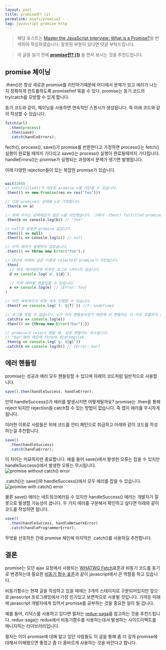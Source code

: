```yaml
---
layout: post
title: promise란? (2)
permalink: posts/promise2
tag: javascript promise http
---
```


> 해당 포스트는 [Master the JavaScript Interview: What is a Promise?](https://medium.com/javascript-scene/master-the-javascript-interview-what-is-a-promise-27fc71e77261)을 번역하여 작성하였습니다. 잘못된 부분이 있다면 댓글 부탁드립니다.

> 이 글을 읽기 전에 **[promise란? (1)](https://yngmanie.space/posts/promise1)** 을 먼저 보시는 것을 추천드립니다.

## promise 체이닝

.then()은 항상 새로운 promise를 리턴하기때문에 어디에서 문제가 있고 에러가 나는지 정확하게 컨트롤하도록 promisefmf 묶을 수 있다. promise는 동기 코드의 try/catch를 모방할 수 있게 합니다.

동기 코드와 같이, 체이닝을 사용하면 연속적인 스퀀시가 생성됩니다. 즉 아래 코드와 같이 작성할 수 있습니다.

```javascript
fetch(url)
  .then(process)
  .then(save)
  .catch(handleErrors);
```

fecth(), process(), save()가 promise를 반환한다고 가정하면 process()는 fetch() 실행이 완료될 때까지 기다리고 save()는 process() 실행이 완료될때까지 기다립니다. handleErrors()는 promise가 실행되는 과정에서 문제가 생기면 발행됩니다.

아래 다양한 rejection들이 있는 복잡한 promise가 있습니다.

```javascript

wait(200)
// onFulfilled()가 새로운 promise x를 리턴할 수 있습니다.
.then(() => new Promise(res => res("foo")))

// 다음 promise는 상태를 x로 가정합니다.
.then(a => a)

// 위에 우리는 감싸여있지 않은 x를 리턴했습니다. 그래서 .then() fulfilled promise 값을 리턴합니다.
.then(b => conosle.log(b)) // "foo"

// null은 유효한 promise 값입니다.
.then(() => null)
.then((c => conosle.log(c)) // null

// 아직 에러가 발생하지 않았습니다.
.then(() => throw new Error("foo");)

// 대신에 아래와 같은 이류로 rejecte된 promise가 리턴됩니다.
.then(
  // 위로 에러때문에 아무런 로그도 나타나지 않습니다.
  d => console.log(`d: ${d}`),

  // 이제 에러를 핸들링할 수 있습니다.
  e => console.log(e) // [Error: foo]
)

// 이전 예외처리가 되면 계속 진행할 수 있습니다.
.then(f => console.log(`f: ${f}`)) //f: undefined

// 로그를 찾을 수 없습니다. e가 이미 핸들링되었기 때문에 이 핸들러는 더 이상 호출되지 않습니다.
.catch(e => console.log(e))
.then(() => {throw new Error("bar");})

// promise가 reject 됐을 때, 성공 핸들러는 취소됩니다.
// "bar"예외 때문에 fhrmrk djqttmqslek.
.then(g => console.log(`g: ${g}`))
.catch(h => console.log(h)) // [Error: bar]

```

## 에러 핸들링

promise는 성공과 에러 모두 핸들링할 수 있으며 아래의 코드처럼 일반적으로 사용합니다.

```javascript
save().then(handleSuccess, handleError);
```

만약 handleSuccess()가 에러를 발생시키면 어떻게될까요? promise는 .then을 통해 reject 되지만 rejection을 catch할 수 있는 방법이 없습니다. 즉 앱이 에러를 무시하게 됩니다.

이러한 이류로 사람들은 위에 코드를 안티 패턴으로 취급하고 아래와 같이 코드를 작성하는걸 추천합니다.

```javascript
save()
  .then(handleSuccess)
  .catch(handleError);
```

이 차이는 미묘하지만 중요합니다. 예를 들어 save()에서 발생한 오류는 잡을 수 있지만 handleSuccess()에서 발생한 오류는 무시됩니다.
![promise without catch() error](https://cdn-images-1.medium.com/max/800/1*5Z_vNz6xHn9mjTgvrqa2Aw.png)

.catch()는 save()와 handleSuccess()에서 모두 에러를 잡을 수 있습니다.
![promise with catch() error](https://cdn-images-1.medium.com/max/800/1*vRaV9sYpYKdxBj3Ld7KM1Q.png)

물론 save() 에러는 네트워크에러일 수 있지만 handleSuccess() 에러는 개발자가 잘못으로 발생할 가능성이 큽니다. 두 가지 에러를 구분해서 확인하고 싶다면 아래와 같이 코드를 작성하면 됩니다.

```javascript
save()
  .then(handleSuccess, handleNetworkError)
  .catch(handleProgrammerError);
```

무엇을 선호하든 간에 promise 체인에 마지막은 .catch()를 사용하길 추천합니다.

## 결론

promise는 모던 ajax 요청에서 사용되는 [WHATWG Fetch](https://fetch.spec.whatwg.org/)표준과 비동기 코드를 동기로 변경하는데 필요한 [비동기 함수 표준](https://tc39.github.io/ecmascript-asyncawait/)과 같이 javascript에서 큰 역할을 하고 있습니다.

비동기함수는 현재 글을 작성하고 있을 때에는 3개의 스테이지로 구분되어있지만 앞으로 javascript 프로그래밍에서 가장 인기있고 보편적으로 사용될 것입니다. 가까운 미래에 javascript 개발자에게 있어서 promise를 공부하는 것을 중요한 일이 될 겁니다.

예를 들어, 리덕스를 사용하고 있다면 필자는 [redux-saga](https://medium.com/javascript-scene/master-the-javascript-interview-what-is-a-promise-27fc71e77261)를 참고하는 것을 추천드립니다. redux-saga는 redux에서 비동기함수를 사용하는데서 발생하는 사이드이펙트를 매니지하는 라이브러리입니다.

필자는 이미 promise에 대해 알고 있던 사람들도 이 글을 통해 좀 더 깊게 promise에 대해서 이해했으면 좋겠고 좀 더 올바르게 사용하는 것을 바란다고 합니다.
